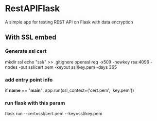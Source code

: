 # RestAPIFlask

A simple app for testing REST API on Flask with data encryption

## With SSL embed

### Generate ssl cert

 mkdir ssl
 echo "ssl/" >> .gitignore
 openssl req -x509 -newkey rsa:4096 -nodes -out ssl/cert.pem -keyout ssl/key.pem -days 365

### add entry point info

 if __name__ == "__main__":
    app.run(ssl_context=('cert.pem', 'key.pem'))

### run flask with this param

 flask run --cert=ssl/cert.pem --key=ssl/key.pem